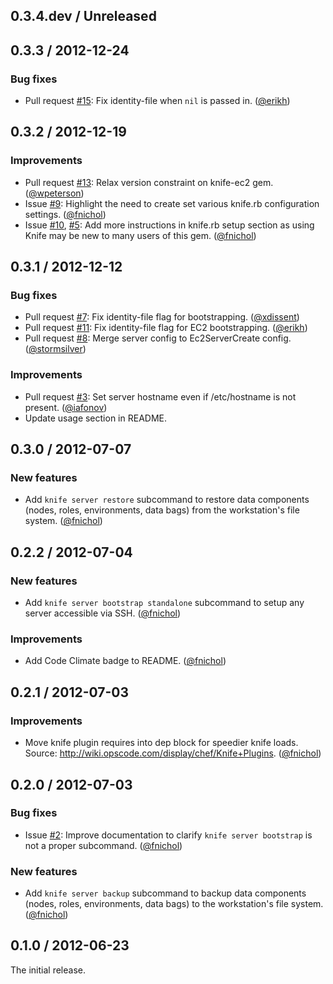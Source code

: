 ## 0.3.4.dev / Unreleased


## 0.3.3 / 2012-12-24

### Bug fixes

* Pull request [#15](https://github.com/fnichol/knife-server/pull/15): Fix
  identity-file when `nil` is passed in. ([@erikh][])


## 0.3.2 / 2012-12-19

### Improvements

* Pull request [#13](https://github.com/fnichol/knife-server/pull/13): Relax
  version constraint on knife-ec2 gem. ([@wpeterson][])
* Issue [#9](https://github.com/fnichol/knife-server/issues/9): Highlight the
  need to create set various knife.rb configuration settings. ([@fnichol][])
* Issue [#10](https://github.com/fnichol/knife-server/issues/10),
  [#5](https://github.com/fnichol/knife-server/issues/5): Add more
  instructions in knife.rb setup section as using Knife may be new to many
  users of this gem. ([@fnichol][])


## 0.3.1 / 2012-12-12

### Bug fixes

* Pull request [#7](https://github.com/fnichol/knife-server/pull/11): Fix
  identity-file flag for bootstrapping. ([@xdissent][])
* Pull request [#11](https://github.com/fnichol/knife-server/pull/11): Fix
  identity-file flag for EC2 bootstrapping. ([@erikh][])
* Pull request [#8](https://github.com/fnichol/knife-server/pull/8): Merge
  server config to Ec2ServerCreate config. ([@stormsilver][])

### Improvements

* Pull request [#3](https://github.com/fnichol/knife-server/pull/3): Set
  server hostname even if /etc/hostname is not present. ([@iafonov][])
* Update usage section in README.


## 0.3.0 / 2012-07-07

### New features

* Add `knife server restore` subcommand to restore data components (nodes,
  roles, environments, data bags) from the workstation's file system.
  ([@fnichol][])


## 0.2.2 / 2012-07-04

### New features

* Add `knife server bootstrap standalone` subcommand to setup any server
  accessible via SSH. ([@fnichol][])

### Improvements

* Add Code Climate badge to README. ([@fnichol][])


## 0.2.1 / 2012-07-03

### Improvements

* Move knife plugin requires into dep block for speedier knife loads. Source:
  http://wiki.opscode.com/display/chef/Knife+Plugins. ([@fnichol][])


## 0.2.0 / 2012-07-03

### Bug fixes

* Issue [#2](https://github.com/fnichol/knife-server/issues/2): Improve
  documentation to clarify `knife server bootstrap` is not a proper
  subcommand. ([@fnichol][])

### New features

* Add `knife server backup` subcommand to backup data components (nodes,
  roles, environments, data bags) to the workstation's file system.
  ([@fnichol][])


## 0.1.0 / 2012-06-23

The initial release.

[@erikh]: https://github.com/erikh
[@fnichol]: https://github.com/fnichol
[@iafonov]: https://github.com/iafonov
[@stormsilver]: https://github.com/stormsilver
[@wpeterson]: https://github.com/wpeterson
[@xdissent]: https://github.com/xdissent
